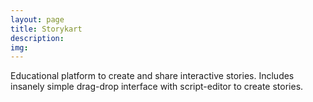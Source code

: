 ```yaml
---
layout: page
title: Storykart
description:
img:
---
```


Educational platform to create and share interactive stories. Includes insanely simple drag-drop interface with script-editor to create stories.

<div class="img_row">
    <img class="col three left" src="{{ site.baseurl }}/assets/img/storykart/1.png" alt="" title="example image"/>
</div>


<div class="img_row">
    <img class="col three left" src="{{ site.baseurl }}/assets/img/storykart/2.png" alt="" title="example image"/>
</div>

<div class="img_row">
    <img class="col three left" src="{{ site.baseurl }}/assets/img/storykart/3.png" alt="" title="example image"/>
</div>

<div class="img_row">
    <img class="col three left" src="{{ site.baseurl }}/assets/img/storykart/4.png" alt="" title="example image"/>
</div>

